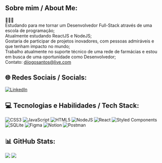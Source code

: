 ## Sobre mim / About Me:
🙋🏼‍♂️<br>Estudando para me tornar um Desenvolvedor Full-Stack através de uma escola de programação;<br>Atualmente estudando ReactJS e NodeJS;<br>Gostaria de participar de projetos inovadores, com pessoas admiráveis e que tenham impacto no mundo;<br>Trabalho atualmente no suporte técnico de uma rede de farmácias e estou em busca de uma oportunidade como Desenvolvedor;<br>Contato: diiogosantos@live.com


## 🌐 Redes Sociais / Socials:
[![LinkedIn](https://img.shields.io/badge/LinkedIn-%230077B5.svg?logo=linkedin&logoColor=white)](https://linkedin.com/in/diiogosantos) 

## 💻 Tecnologias e Habilidades / Tech Stack:
![CSS3](https://img.shields.io/badge/css3-%231572B6.svg?style=plastic&logo=css3&logoColor=white) ![JavaScript](https://img.shields.io/badge/javascript-%23323330.svg?style=plastic&logo=javascript&logoColor=%23F7DF1E) ![HTML5](https://img.shields.io/badge/html5-%23E34F26.svg?style=plastic&logo=html5&logoColor=white) ![NodeJS](https://img.shields.io/badge/node.js-6DA55F?style=plastic&logo=node.js&logoColor=white) ![React](https://img.shields.io/badge/react-%2320232a.svg?style=plastic&logo=react&logoColor=%2361DAFB) ![Styled Components](https://img.shields.io/badge/styled--components-DB7093?style=plastic&logo=styled-components&logoColor=white) ![SQLite](https://img.shields.io/badge/sqlite-%2307405e.svg?style=plastic&logo=sqlite&logoColor=white) 	![Figma](https://img.shields.io/badge/figma-%23F24E1E.svg?style=plastic&logo=figma&logoColor=white) ![Notion](https://img.shields.io/badge/Notion-%23000000.svg?style=plastic&logo=notion&logoColor=white) ![Postman](https://img.shields.io/badge/Postman-FF6C37?style=plastic&logo=postman&logoColor=white)

## 📊 GitHub Stats:
![](https://github-readme-stats-dpn3.vercel.app/api?username=DioguinhoSantos&theme=merko&hide_border=false&include_all_commits=true&count_private=true)
![](https://github-readme-streak-stats.herokuapp.com/?user=DioguinhoSantos&theme=merko&hide_border=false)<br/>

